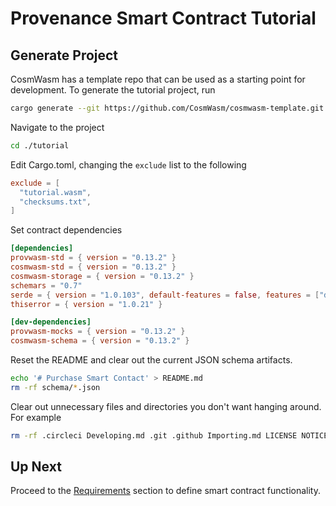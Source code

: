 # Provenance Smart Contract Tutorial

## Generate Project

CosmWasm has a template repo that can be used as a starting point for development. To generate the
tutorial project, run

```bash
cargo generate --git https://github.com/CosmWasm/cosmwasm-template.git --branch 0.13 --name tutorial
```

Navigate to the project

```bash
cd ./tutorial
```

Edit Cargo.toml, changing the `exclude` list to the following

```toml
exclude = [
  "tutorial.wasm",
  "checksums.txt",
]
```

Set contract dependencies

```toml
[dependencies]
provwasm-std = { version = "0.13.2" }
cosmwasm-std = { version = "0.13.2" }
cosmwasm-storage = { version = "0.13.2" }
schemars = "0.7"
serde = { version = "1.0.103", default-features = false, features = ["derive"] }
thiserror = { version = "1.0.21" }

[dev-dependencies]
provwasm-mocks = { version = "0.13.2" }
cosmwasm-schema = { version = "0.13.2" }
```

Reset the README and clear out the current JSON schema artifacts.

```bash
echo '# Purchase Smart Contact' > README.md
rm -rf schema/*.json
```

Clear out unnecessary files and directories you don't want hanging around. For example

```bash
rm -rf .circleci Developing.md .git .github Importing.md LICENSE NOTICE Publishing.md
```

## Up Next

Proceed to the [Requirements](05-requirements.md) section to define smart contract functionality.
